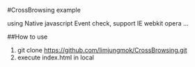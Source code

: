 #CrossBrowsing example

using Native javascript Event check, support IE webkit opera ...


##How to use

1.  git clone https://github.com/limjungmok/CrossBrowsing.git
2.  execute index.html in local

